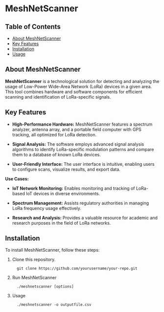 # MeshNetScanner

## Table of Contents

- [About MeshNetScanner](#about-meshnetscanner)
- [Key Features](#key-features)
- [Installation](#installation)
- [Usage](#usage)


## About MeshNetScanner

**MeshNetScanner** is a technological solution for detecting and analyzing the usage of Low-Power Wide-Area Network (LoRa) devices in a given area. This tool combines hardware and software components for efficient scanning and identification of LoRa-specific signals.


## Key Features

- **High-Performance Hardware:** MeshNetScanner features a spectrum analyzer, antenna array, and a portable field computer with GPS tracking, all optimized for LoRa detection.

- **Signal Analysis:** The software employs advanced signal analysis algorithms to identify LoRa-specific modulation patterns and compare them to a database of known LoRa devices.

- **User-Friendly Interface:** The user interface is intuitive, enabling users to configure scans, visualize results, and export data.

**Use Cases:**

- **IoT Network Monitoring:** Enables monitoring and tracking of LoRa-based IoT devices in diverse environments.

- **Spectrum Management:** Assists regulatory authorities in managing LoRa frequency usage effectively.

- **Research and Analysis:** Provides a valuable resource for academic and research purposes in the field of LoRa networks.

## Installation

To install MeshNetScanner, follow these steps:

1. Clone this repository.
   ```
     git clone https://github.com/yourusername/your-repo.git
   ```
2. Run MeshNetScanner
   ```
     ./meshnetscanner [options]
   ```
3. Usage
   ```
     ./meshnetscanner -o outputfile.csv
   ```
